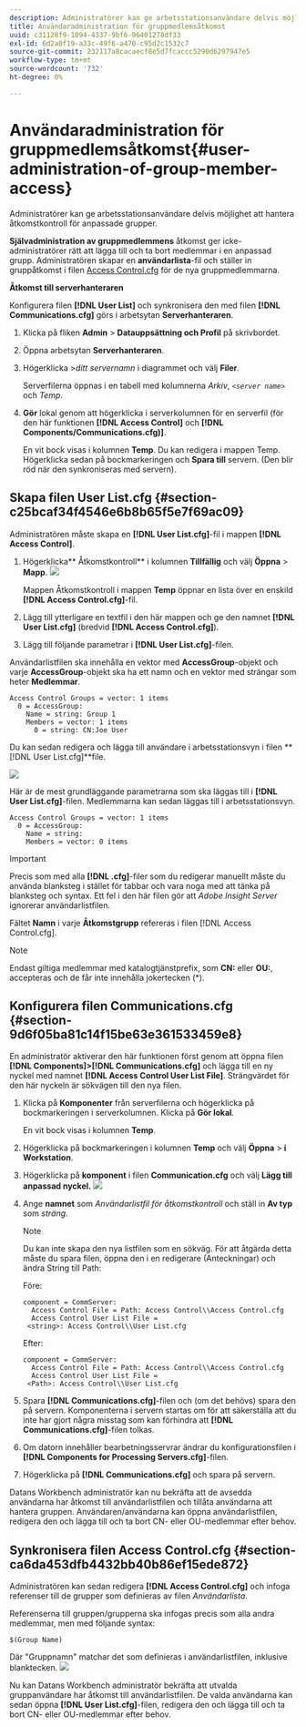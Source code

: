 ```yaml
---
description: Administratörer kan ge arbetsstationsanvändare delvis möjlighet att hantera åtkomstkontroll för anpassade grupper.
title: Användaradministration för gruppmedlemsåtkomst
uuid: c31128f9-1094-4337-9bf6-96401278df33
exl-id: 6d2a0f19-a33c-49f6-a470-c95d2c1532c7
source-git-commit: 232117a8cacaecf8e5d7fcaccc5290d6297947e5
workflow-type: tm+mt
source-wordcount: '732'
ht-degree: 0%

---
```


# Användaradministration för gruppmedlemsåtkomst{#user-administration-of-group-member-access}

Administratörer kan ge arbetsstationsanvändare delvis möjlighet att hantera åtkomstkontroll för anpassade grupper.

**Självadministration av gruppmedlemmens** åtkomst ger icke-administratörer rätt att lägga till och ta bort medlemmar i en anpassad grupp. Administratören skapar en **användarlista**-fil och ställer in gruppåtkomst i filen [Access Control.cfg](https://experienceleague.adobe.com/docs/data-workbench/using/server-admin-install/admin-dwb-server/access-control/c-config-acs-ctrl.html) för de nya gruppmedlemmarna.

**Åtkomst till serverhanteraren**

Konfigurera filen **[!DNL User List]** och synkronisera den med filen **[!DNL Communications.cfg]** görs i arbetsytan **Serverhanteraren**.

1. Klicka på fliken **Admin** > **Datauppsättning och Profil** på skrivbordet.

1. Öppna arbetsytan **Serverhanteraren**.
1. Högerklicka >*ditt servernamn* i diagrammet och välj **Filer**.

   Serverfilerna öppnas i en tabell med kolumnerna *Arkiv*, *`<server name>`* och *Temp*.

1. **Gör** lokal genom att högerklicka i serverkolumnen för en serverfil (för den här funktionen  **[!DNL Access Control]** och  **[!DNL Components/Communications.cfg)]**.

   En vit bock visas i kolumnen **Temp**. Du kan redigera i mappen Temp. Högerklicka sedan på bockmarkeringen och **Spara till** servern. (Den blir röd när den synkroniseras med servern).

## Skapa filen User List.cfg {#section-c25bcaf34f4546e6b8b65f5e7f69ac09}

Administratören måste skapa en **[!DNL User List.cfg]**-fil i mappen **[!DNL Access Control]**.

1. Högerklicka** Åtkomstkontroll** i kolumnen **Tillfällig** och välj **Öppna** > **Mapp**. ![](assets/6_4_workstation_groups_3.png)

   Mappen Åtkomstkontroll i mappen **Temp** öppnar en lista över en enskild **[!DNL Access Control.cfg]**-fil.

1. Lägg till ytterligare en textfil i den här mappen och ge den namnet **[!DNL User List.cfg]** (bredvid **[!DNL Access Control.cfg]**).

1. Lägg till följande parametrar i **[!DNL User List.cfg]**-filen.

Användarlistfilen ska innehålla en vektor med **AccessGroup**-objekt och varje **AccessGroup**-objekt ska ha ett namn och en vektor med strängar som heter **Medlemmar**.

```
Access Control Groups = vector: 1 items 
  0 = AccessGroup:  
    Name = string: Group 1 
    Members = vector: 1 items 
      0 = string: CN:Joe User
```

Du kan sedan redigera och lägga till användare i arbetsstationsvyn i filen **[!DNL User List.cfg]**file.

![](assets/6_4_workstation_groups_4.png)

Här är de mest grundläggande parametrarna som ska läggas till i **[!DNL User List.cfg]**-filen. Medlemmarna kan sedan läggas till i arbetsstationsvyn.

```
Access Control Groups = vector: 1 items 
  0 = AccessGroup:  
    Name = string:  
    Members = vector: 0 items
```

>[!IMPORTANT]
>
>Precis som med alla **[!DNL .cfg]**-filer som du redigerar manuellt måste du använda blanksteg i stället för tabbar och vara noga med att tänka på blanksteg och syntax. Ett fel i den här filen gör att *Adobe Insight Server* ignorerar användarlistfilen.

Fältet **Namn** i varje **Åtkomstgrupp** refereras i filen [!DNL Access Control.cfg].

>[!NOTE]
>
>Endast giltiga medlemmar med katalogtjänstprefix, som **CN:** eller **OU:**, accepteras och de får inte innehålla jokertecken (*).

## Konfigurera filen Communications.cfg {#section-9d6f05ba81c14f15be63e361533459e8}

En administratör aktiverar den här funktionen först genom att öppna filen **[!DNL Components]>[!DNL Communications.cfg]** och lägga till en ny nyckel med namnet **[!DNL Access Control User List File]**. Strängvärdet för den här nyckeln är sökvägen till den nya filen.

1. Klicka på **Komponenter** från serverfilerna och högerklicka på bockmarkeringen i serverkolumnen. Klicka på **Gör lokal**.

   En vit bock visas i kolumnen **Temp**.

1. Högerklicka på bockmarkeringen i kolumnen **Temp** och välj **Öppna** > **i Workstation**.

1. Högerklicka på **komponent** i filen **Communication.cfg** och välj **Lägg till anpassad nyckel.** ![](assets/6_4_workstation_groups.png)

1. Ange **namnet** som *Användarlistfil för åtkomstkontroll* och ställ in **Av typ** som *sträng*.

   >[!NOTE]
   Du kan inte skapa den nya listfilen som en sökväg. För att åtgärda detta måste du spara filen, öppna den i en redigerare (Anteckningar) och ändra String till Path:

   Före:

   ```
   component = CommServer:  
     Access Control File = Path: Access Control\\Access Control.cfg 
     Access Control User List File =  
    <string>: Access Control\\User List.cfg
   ```

   Efter:

   ```
   component = CommServer:  
     Access Control File = Path: Access Control\\Access Control.cfg 
     Access Control User List File =  
    <Path>: Access Control\\User List.cfg
   ```

1. Spara **[!DNL Communications.cfg]**-filen och (om det behövs) spara den på servern. Komponenterna i servern startas om för att säkerställa att du inte har gjort några misstag som kan förhindra att **[!DNL Communications.cfg]**-filen tolkas.
1. Om datorn innehåller bearbetningsservrar ändrar du konfigurationsfilen i **[!DNL Components for Processing Servers.cfg]**-filen.
1. Högerklicka på **[!DNL Communications.cfg]** och spara på servern.

Datans Workbench administratör kan nu bekräfta att de avsedda användarna har åtkomst till användarlistfilen och tillåta användarna att hantera gruppen. Användaren/användarna kan öppna användarlistfilen, redigera den och lägga till och ta bort CN- eller OU-medlemmar efter behov.

## Synkronisera filen Access Control.cfg {#section-ca6da453dfb4432bb40b86ef15ede872}

Administratören kan sedan redigera **[!DNL Access Control.cfg]** och infoga referenser till de grupper som definieras av filen *Användarlista*.

Referenserna till gruppen/grupperna ska infogas precis som alla andra medlemmar, men med följande syntax:

```
$(Group Name)
```

Där &quot;Gruppnamn&quot; matchar det som definieras i användarlistfilen, inklusive blanktecken. ![](assets/6_4_workstation_groups_2.png)

Nu kan Datans Workbench administratör bekräfta att utvalda gruppanvändare har åtkomst till användarlistfilen. De valda användarna kan sedan öppna **[!DNL User List.cfg]**-filen, redigera den och lägga till och ta bort CN- eller OU-medlemmar efter behov.
